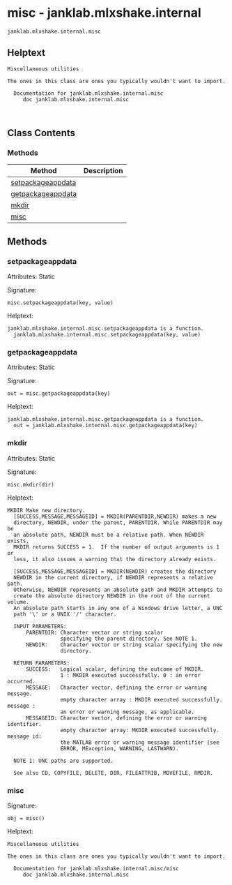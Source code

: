 # misc - janklab.mlxshake.internal

```text
janklab.mlxshake.internal.misc
```

## Helptext

```text
Miscellaneous utilities

The ones in this class are ones you typically wouldn't want to import.

  Documentation for janklab.mlxshake.internal.misc
     doc janklab.mlxshake.internal.misc



```

## Class Contents

### Methods

| Method | Description |
| -------- | ----------- |
| [setpackageappdata](#janklab.mlxshake.internal.misc.setpackageappdata) |  |
| [getpackageappdata](#janklab.mlxshake.internal.misc.getpackageappdata) |  |
| [mkdir](#janklab.mlxshake.internal.misc.mkdir) |  |
| [misc](#janklab.mlxshake.internal.misc.misc) |  |

## Methods

<a name="janklab.mlxshake.internal.misc.setpackageappdata"></a>
### setpackageappdata

Attributes: Static

Signature:
```
misc.setpackageappdata(key, value)
```

Helptext:

```text
janklab.mlxshake.internal.misc.setpackageappdata is a function.
  janklab.mlxshake.internal.misc.setpackageappdata(key, value)

```

<a name="janklab.mlxshake.internal.misc.getpackageappdata"></a>
### getpackageappdata

Attributes: Static

Signature:
```
out = misc.getpackageappdata(key)
```

Helptext:

```text
janklab.mlxshake.internal.misc.getpackageappdata is a function.
  out = janklab.mlxshake.internal.misc.getpackageappdata(key)

```

<a name="janklab.mlxshake.internal.misc.mkdir"></a>
### mkdir

Attributes: Static

Signature:
```
misc.mkdir(dir)
```

Helptext:

```text
MKDIR Make new directory.
  [SUCCESS,MESSAGE,MESSAGEID] = MKDIR(PARENTDIR,NEWDIR) makes a new
  directory, NEWDIR, under the parent, PARENTDIR. While PARENTDIR may be
  an absolute path, NEWDIR must be a relative path. When NEWDIR exists,
  MKDIR returns SUCCESS = 1.  If the number of output arguments is 1 or
  less, it also issues a warning that the directory already exists.

  [SUCCESS,MESSAGE,MESSAGEID] = MKDIR(NEWDIR) creates the directory
  NEWDIR in the current directory, if NEWDIR represents a relative path.
  Otherwise, NEWDIR represents an absolute path and MKDIR attempts to
  create the absolute directory NEWDIR in the root of the current volume.
  An absolute path starts in any one of a Windows drive letter, a UNC
  path '\' or a UNIX '/' character. 

  INPUT PARAMETERS:
      PARENTDIR: Character vector or string scalar 
                 specifying the parent directory. See NOTE 1.
      NEWDIR:    Character vector or string scalar specifying the new 
                 directory. 

  RETURN PARAMETERS:
      SUCCESS:   Logical scalar, defining the outcome of MKDIR. 
                 1 : MKDIR executed successfully. 0 : an error occurred.
      MESSAGE:   Character vector, defining the error or warning message. 
                 empty character array : MKDIR executed successfully. message :
                 an error or warning message, as applicable.
      MESSAGEID: Character vector, defining the error or warning identifier.
                 empty character array: MKDIR executed successfully. message id:
                 the MATLAB error or warning message identifier (see
                 ERROR, MException, WARNING, LASTWARN).

  NOTE 1: UNC paths are supported. 

  See also CD, COPYFILE, DELETE, DIR, FILEATTRIB, MOVEFILE, RMDIR.

```

<a name="janklab.mlxshake.internal.misc.misc"></a>
### misc

Signature:
```
obj = misc()
```

Helptext:

```text
Miscellaneous utilities

The ones in this class are ones you typically wouldn't want to import.

  Documentation for janklab.mlxshake.internal.misc/misc
     doc janklab.mlxshake.internal.misc


```


